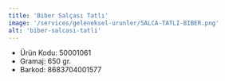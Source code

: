 ```yaml
---
title: 'Biber Salçası Tatlı'
image: '/services/geleneksel-urunler/SALCA-TATLI-BIBER.png'
alt: 'biber-salcasi-tatli'
---
```


* Ürün Kodu: 50001061 
* Gramaj: 650 gr. 
* Barkod: 8683704001577